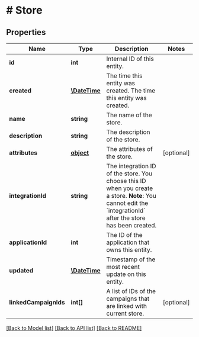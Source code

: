# # Store

## Properties

Name | Type | Description | Notes
------------ | ------------- | ------------- | -------------
**id** | **int** | Internal ID of this entity. | 
**created** | [**\DateTime**](\DateTime.md) | The time this entity was created. The time this entity was created. | 
**name** | **string** | The name of the store. | 
**description** | **string** | The description of the store. | 
**attributes** | [**object**](.md) | The attributes of the store. | [optional] 
**integrationId** | **string** | The integration ID of the store. You choose this ID when you create a store.  **Note**: You cannot edit the &#x60;integrationId&#x60; after the store has been created. | 
**applicationId** | **int** | The ID of the application that owns this entity. | 
**updated** | [**\DateTime**](\DateTime.md) | Timestamp of the most recent update on this entity. | 
**linkedCampaignIds** | **int[]** | A list of IDs of the campaigns that are linked with current store. | [optional] 

[[Back to Model list]](../../README.md#documentation-for-models) [[Back to API list]](../../README.md#documentation-for-api-endpoints) [[Back to README]](../../README.md)


